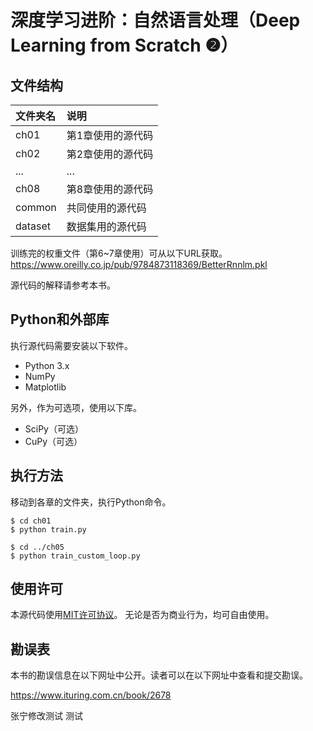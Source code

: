深度学习进阶：自然语言处理（Deep Learning from Scratch ❷）
==========================





## 文件结构

|文件夹名   |说明                         |
|:--        |:--                          |
|ch01       |第1章使用的源代码            |
|ch02       |第2章使用的源代码            |
|...        |...                          |
|ch08       |第8章使用的源代码            |
|common     |共同使用的源代码             |
|dataset    |数据集用的源代码             | 

训练完的权重文件（第6~7章使用）可从以下URL获取。
<https://www.oreilly.co.jp/pub/9784873118369/BetterRnnlm.pkl>

源代码的解释请参考本书。


## Python和外部库
执行源代码需要安装以下软件。

* Python 3.x
* NumPy
* Matplotlib
 
另外，作为可选项，使用以下库。

* SciPy（可选）
* CuPy（可选）

## 执行方法

移动到各章的文件夹，执行Python命令。

```
$ cd ch01
$ python train.py

$ cd ../ch05
$ python train_custom_loop.py
```

## 使用许可

本源代码使用[MIT许可协议](http://www.opensource.org/licenses/MIT)。
无论是否为商业行为，均可自由使用。

## 勘误表

本书的勘误信息在以下网址中公开。读者可以在以下网址中查看和提交勘误。

https://www.ituring.com.cn/book/2678

张宁修改测试
测试


